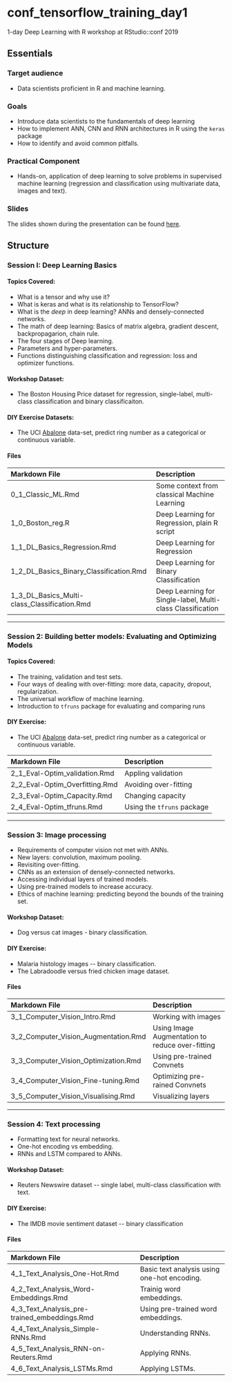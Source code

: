 # conf_tensorflow_training_day1

1-day Deep Learning with R workshop at RStudio::conf 2019

## Essentials

### Target audience

- Data scientists proficient in R and machine learning.

### Goals 

- Introduce data scientists to the fundamentals of deep learning
- How to implement ANN, CNN and RNN architectures in R using the `keras` package
- How to identify and avoid common pitfalls.

### Practical Component

- Hands-on, application of deep learning to solve problems in supervised machine learning (regression and classification using multivariate data, images and text).

### Slides

The slides shown during the presentation can be found [here](http://scavetta.academy/DLwR/Presentation/SCAVETTA%2C%20Rick%20--%20Intro%20to%20Deep%20Learning%20--%20RStudioConf2019.pdf).

## Structure

### Session I: Deep Learning Basics

#### Topics Covered:

- What is a tensor and why use it?
- What is keras and what is its relationship to TensorFlow?
- What is the *deep* in deep learning? ANNs and densely-connected networks. 
- The math of deep learning: Basics of matrix algebra, gradient descent, backpropagarion, chain rule.
- The four stages of Deep learning.
- Parameters and hyper-parameters.
- Functions distinguishing classification and regression: loss and optimizer functions.

#### Workshop Dataset:

- The Boston Housing Price dataset for regression, single-label, multi-class classification and binary classificaiton.

#### DIY Exercise Datasets:

- The UCI [Abalone](http://archive.ics.uci.edu/ml/datasets/Abalone) data-set, predict ring number as a categorical or continuous variable.

#### Files

| Markdown File                                | Description                                                |
|:---------------------------------------------|:-----------------------------------------------------------|
| 0_1_Classic_ML.Rmd                           | Some context from classical Machine Learning               |
| 1_0_Boston_reg.R                             | Deep Learning for Regression, plain R script               |
| 1_1_DL_Basics_Regression.Rmd                 | Deep Learning for Regression                               |
| 1_2_DL_Basics_Binary_Classification.Rmd      | Deep Learning for Binary Classification                    |
| 1_3_DL_Basics_Multi-class_Classification.Rmd | Deep Learning for Single-label, Multi-class Classification |

***

### Session 2: Building better models: Evaluating and Optimizing Models

#### Topics Covered:

- The training, validation and test sets.
- Four ways of dealing with over-fitting: more data, capacity, dropout, regularization.
- The universal workflow of machine learning.
- Introduction to `tfruns` package for evaluating and comparing runs

#### DIY Exercise:

- The UCI [Abalone](http://archive.ics.uci.edu/ml/datasets/Abalone) data-set, predict ring number as a categorical or continuous variable.

| Markdown File                  | Description                |
|:-------------------------------|:---------------------------| 
| 2_1_Eval-Optim_validation.Rmd  | Appling validation         |
| 2_2_Eval-Optim_Overfitting.Rmd | Avoiding over-fitting      |
| 2_3_Eval-Optim_Capacity.Rmd    | Changing capacity          |
| 2_4_Eval-Optim_tfruns.Rmd      | Using the `tfruns` package |

***

### Session 3: Image processing

- Requirements of computer vision not met with ANNs.
- New layers: convolution, maximum pooling.
- Revisiting over-fitting.
- CNNs as an extension of densely-connected networks.
- Accessing individual layers of trained models.
- Using pre-trained models to increase accuracy.
- Ethics of machine learning: predicting beyond the bounds of the training set.

#### Workshop Dataset:

- Dog versus cat images - binary classification.

#### DIY Exercise:

- Malaria histology images -- binary classification.
- The Labradoodle versus fried chicken image dataset.

#### Files

| Markdown File                        | Description                                     |
|:-------------------------------------|:------------------------------------------------|
| 3_1_Computer_Vision_Intro.Rmd        | Working with images                             |
| 3_2_Computer_Vision_Augmentation.Rmd | Using Image Augmentation to reduce over-fitting |
| 3_3_Computer_Vision_Optimization.Rmd | Using pre-trained Convnets                      |
| 3_4_Computer_Vision_Fine-tuning.Rmd  | Optimizing pre-rained Convnets                  |
| 3_5_Computer_Vision_Visualising.Rmd  | Visualizing layers                              |

***

### Session 4: Text processing

- Formatting text for neural networks.
- One-hot encoding vs embedding.
- RNNs and LSTM compared to ANNs.

#### Workshop Dataset:

- Reuters Newswire dataset -- single label, multi-class classification with text.

#### DIY Exercise:

- The IMDB movie sentiment dataset -- binary classification

#### Files

| Markdown File                                | Description                                 |
|:---------------------------------------------|:--------------------------------------------|
| 4_1_Text_Analysis_One-Hot.Rmd                | Basic text analysis using one-hot encoding. |
| 4_2_Text_Analysis_Word-Embeddings.Rmd        | Trainig word embeddings.                    |
| 4_3_Text_Analysis_pre-trained_embeddings.Rmd | Using pre-trained word embeddings.          |
| 4_4_Text_Analysis_Simple-RNNs.Rmd            | Understanding RNNs.                         |
| 4_5_Text_Analysis_RNN-on-Reuters.Rmd         | Applying RNNs.                              |
| 4_6_Text_Analysis_LSTMs.Rmd                  | Applying LSTMs.                             |
